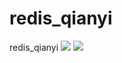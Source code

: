 # redis_qianyi
redis_qianyi
![](http://ww4.sinaimg.cn/bmiddle/aa397b7fjw1dzplsgpdw5j.jpg)
![](http://gd3.alicdn.com/imgextra/i3/1637794252/TB2_RoGcFXXXXbgXXXXXXXXXXXX-1637794252.jpg)
